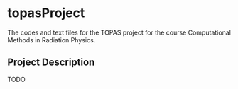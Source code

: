 # topasProject
The codes and text files for the TOPAS project for the course Computational Methods in Radiation Physics.

## Project Description
TODO

